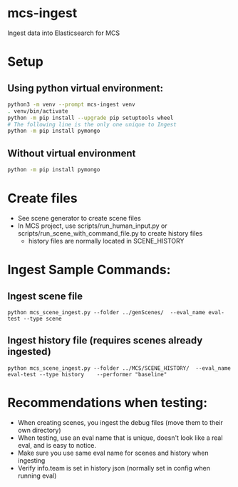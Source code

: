 # mcs-ingest
Ingest data into Elasticsearch for MCS

# Setup

## Using python virtual environment:

```bash
python3 -m venv --prompt mcs-ingest venv
. venv/bin/activate
python -m pip install --upgrade pip setuptools wheel
# The following line is the only one unique to Ingest
python -m pip install pymongo
```

## Without virtual environment

```bash
python -m pip install pymongo
```

# Create files

* See scene generator to create scene files
* In MCS project, use scripts/run_human_input.py or scripts/run_scene_with_command_file.py to create history files
  * history files are normally located in SCENE_HISTORY

# Ingest Sample Commands:

## Ingest scene file
```
python mcs_scene_ingest.py --folder ../genScenes/  --eval_name eval-test --type scene
```

## Ingest history file (requires scenes already ingested)

```
python mcs_scene_ingest.py --folder ../MCS/SCENE_HISTORY/  --eval_name eval-test --type history    --performer "baseline"
```

# Recommendations when testing:

* When creating scenes, you ingest the debug files (move them to their own directory)
* When testing, use an eval name that is unique, doesn't look like a real eval, and is easy to notice.
* Make sure you use same eval name for scenes and history when ingesting
* Verify info.team is set in history json (normally set in config when running eval)

